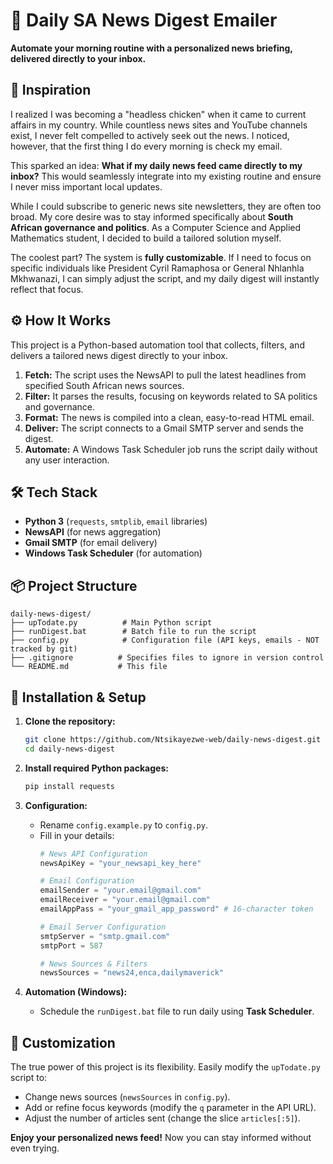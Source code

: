 # 📧 Daily SA News Digest Emailer

**Automate your morning routine with a personalized news briefing, delivered directly to your inbox.**

## 🧠 Inspiration

I realized I was becoming a "headless chicken" when it came to current affairs in my country. While countless news sites and YouTube channels exist, I never felt compelled to actively seek out the news. I noticed, however, that the first thing I do every morning is check my email.

This sparked an idea: **What if my daily news feed came directly to my inbox?** This would seamlessly integrate into my existing routine and ensure I never miss important local updates.

While I could subscribe to generic news site newsletters, they are often too broad. My core desire was to stay informed specifically about **South African governance and politics**. As a Computer Science and Applied Mathematics student, I decided to build a tailored solution myself.

The coolest part? The system is **fully customizable**. If I need to focus on specific individuals like President Cyril Ramaphosa or General Nhlanhla Mkhwanazi, I can simply adjust the script, and my daily digest will instantly reflect that focus.

## ⚙️ How It Works

This project is a Python-based automation tool that collects, filters, and delivers a tailored news digest directly to your inbox.

1.  **Fetch:** The script uses the NewsAPI to pull the latest headlines from specified South African news sources.
2.  **Filter:** It parses the results, focusing on keywords related to SA politics and governance.
3.  **Format:** The news is compiled into a clean, easy-to-read HTML email.
4.  **Deliver:** The script connects to a Gmail SMTP server and sends the digest.
5.  **Automate:** A Windows Task Scheduler job runs the script daily without any user interaction.

## 🛠️ Tech Stack

- **Python 3** (`requests`, `smtplib`, `email` libraries)
- **NewsAPI** (for news aggregation)
- **Gmail SMTP** (for email delivery)
- **Windows Task Scheduler** (for automation)

## 📦 Project Structure

```
daily-news-digest/
├── upTodate.py          # Main Python script
├── runDigest.bat        # Batch file to run the script
├── config.py            # Configuration file (API keys, emails - NOT tracked by git)
├── .gitignore          # Specifies files to ignore in version control
└── README.md           # This file
```

## 🚀 Installation & Setup

1.  **Clone the repository:**
    ```bash
    git clone https://github.com/Ntsikayezwe-web/daily-news-digest.git
    cd daily-news-digest
    ```

2.  **Install required Python packages:**
    ```bash
    pip install requests
    ```

3.  **Configuration:**
    - Rename `config.example.py` to `config.py`.
    - Fill in your details:
        ```python
        # News API Configuration
        newsApiKey = "your_newsapi_key_here"

        # Email Configuration
        emailSender = "your.email@gmail.com"
        emailReceiver = "your.email@gmail.com"
        emailAppPass = "your_gmail_app_password" # 16-character token

        # Email Server Configuration
        smtpServer = "smtp.gmail.com"
        smtpPort = 587

        # News Sources & Filters
        newsSources = "news24,enca,dailymaverick"
        ```

4.  **Automation (Windows):**
    - Schedule the `runDigest.bat` file to run daily using **Task Scheduler**.

## 🔧 Customization

The true power of this project is its flexibility. Easily modify the `upTodate.py` script to:
- Change news sources (`newsSources` in `config.py`).
- Add or refine focus keywords (modify the `q` parameter in the API URL).
- Adjust the number of articles sent (change the slice `articles[:5]`).


**Enjoy your personalized news feed!** Now you can stay informed without even trying.

